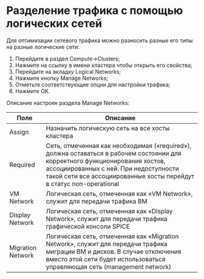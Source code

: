 # Разделение трафика с помощью логических сетей

Для оптимизации сетевого трафика можно разносить разные его типы на разные логические сети:

1. Перейдите в раздел Compute->Clusters;
2. Нажмите на ссылку в имени кластера чтобы открыть его свойства;
3. Перейдите на вкладку Logical Networks;
4. Нажмите кнопку Manage Networks;
5. Отметьте соответствующие опции для настройки трафика;
6. Нажмите OK.

Описание настроек раздела Manage Networks:

| Поле              | Описание                                                                                                                                                                                                                                      |
| ----------------- | --------------------------------------------------------------------------------------------------------------------------------------------------------------------------------------------------------------------------------------------- |
| Assign            | Назначить логическую сеть на все хосты кластера                                                                                                                                                                                               |
| Required          | Сеть, отмеченная как необходимая («required»), должна оставаться в рабочем состоянии для корректного функционирования хостов, ассоциированных с ней. При недоступности такой сети все ассоциированные хосты перейдут в статус non-operational |
| VM Network        | Логическая сеть, отмеченная как «VM Network», служит для передачи трафика ВМ                                                                                                                                                                  |
| Display Network   | Логическая сеть, отмеченная как «Display Network», служит для передачи трафика графической консоли SPICE                                                                                                                                      |
| Migration Network | Логическая сеть, отмеченная как «Migration Network», служит для передачи трафика миграции ВМ и дисков. В случае отключения вместо этой сети будет использоваться управляющая сеть (management network)                                        |

